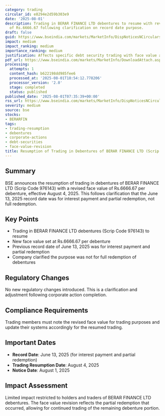 ```yaml
---
category: trading
circular_id: e8294e2d59b303e9
date: '2025-08-01'
description: Trading in BERAR FINANCE LTD debentures to resume with revised face value
  of Rs.6666.67 following clarification on record date purpose.
draft: false
guid: https://www.bseindia.com/markets/MarketInfo/DispNoticesNCirculars.aspx?Noticeid={529D09B5-11F9-4E64-BAC1-786F9EA70E1F}&noticeno=20250801-10&dt=08/01/2025&icount=10&totcount=80&flag=0
impact: medium
impact_ranking: medium
importance_ranking: medium
justification: Affects specific debt security trading with face value adjustment
pdf_url: https://www.bseindia.com/markets/MarketInfo/DownloadAttach.aspx?id=20250801-10&attachedId=
processing:
  attempts: 1
  content_hash: b622198dd985fee6
  processed_at: '2025-08-01T18:54:12.778206'
  processor_version: '2.0'
  stage: completed
  status: published
published_date: '2025-08-01T07:35:39+00:00'
rss_url: https://www.bseindia.com/markets/MarketInfo/DispNoticesNCirculars.aspx?Noticeid={529D09B5-11F9-4E64-BAC1-786F9EA70E1F}&noticeno=20250801-10&dt=08/01/2025&icount=10&totcount=80&flag=0
severity: medium
source: bse
stocks:
- BERARFIN
tags:
- trading-resumption
- debentures
- corporate-actions
- debt-securities
- face-value-revision
title: Resumption of Trading in Debentures of BERAR FINANCE LTD (Scrip Code 976143)
---
```


## Summary

BSE announces the resumption of trading in debentures of BERAR FINANCE LTD (Scrip Code 976143) with a revised face value of Rs.6666.67 per debenture, effective August 4, 2025. This follows clarification that the June 13, 2025 record date was for interest payment and partial redemption, not full redemption.

## Key Points

- Trading in BERAR FINANCE LTD debentures (Scrip Code 976143) to resume
- New face value set at Rs.6666.67 per debenture
- Previous record date of June 13, 2025 was for interest payment and partial redemption
- Company clarified the purpose was not for full redemption of debentures

## Regulatory Changes

No new regulatory changes introduced. This is a clarification and adjustment following corporate action completion.

## Compliance Requirements

Trading members must note the revised face value for trading purposes and update their systems accordingly for the resumed trading.

## Important Dates

- **Record Date**: June 13, 2025 (for interest payment and partial redemption)
- **Trading Resumption Date**: August 4, 2025
- **Notice Date**: August 1, 2025

## Impact Assessment

Limited impact restricted to holders and traders of BERAR FINANCE LTD debentures. The face value revision reflects the partial redemption that occurred, allowing for continued trading of the remaining debenture portion.